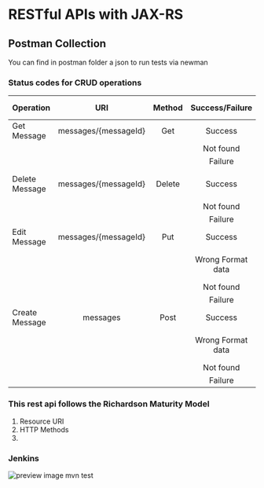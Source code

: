 # RESTful APIs with JAX-RS


## Postman Collection ##
You can find in postman folder a json to run tests via newman


### Status codes for CRUD operations

|Operation|URI|Method|Success/Failure|Status Code|
|----  |:-----:|:-----:|:-----:|:-----:|
|Get Message|messages/{messageId}|Get|Success|200|
| | | |Not found|404|
| | | |Failure|500|
|Delete Message|messages/{messageId}|Delete|Success|200 or 204|
| | | |Not found|404|
| | | |Failure|500|
|Edit Message|messages/{messageId}|Put|Success|201|
| | | |Wrong Format data|400 or 415|
| | | |Not found|404|
| | | |Failure|500|
|Create Message|messages|Post|Success|201|
| | | |Wrong Format data|400 or 415|
| | | |Not found|404|
| | | |Failure|500|


### This rest api follows the Richardson Maturity Model
1. Resource URI
2. HTTP Methods
3. 


### Jenkins
![preview image](https://raw.githubusercontent.com/mixaverros88/java-api/master/src/main/webapp/resources/img/jenkins.jpg)
mvn test
